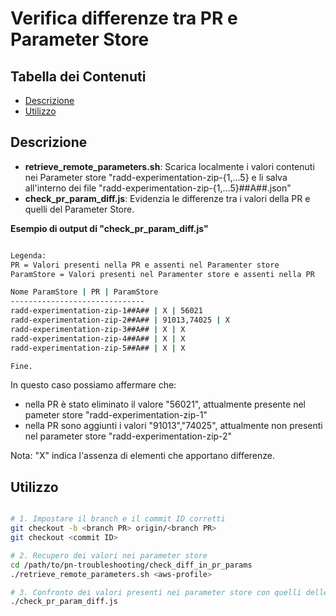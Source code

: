 # Verifica differenze tra PR e Parameter Store

## Tabella dei Contenuti

- [Descrizione](#Descrizione)
- [Utilizzo](#utilizzo)

## Descrizione
- **retrieve_remote_parameters.sh**: Scarica localmente i valori contenuti nei Parameter store "radd-experimentation-zip-{1,...5} e li salva all'interno dei file "radd-experimentation-zip-{1,...5}##A##.json"
- **check_pr_param_diff.js**: Evidenzia le differenze tra i valori della PR e quelli del Parameter Store. 

**Esempio di output di "check_pr_param_diff.js"**

```bash

Legenda:
PR = Valori presenti nella PR e assenti nel Paramenter store
ParamStore = Valori presenti nel Paramenter store e assenti nella PR

Nome ParamStore | PR | ParamStore 
------------------------------
radd-experimentation-zip-1##A## | X | 56021
radd-experimentation-zip-2##A## | 91013,74025 | X
radd-experimentation-zip-3##A## | X | X
radd-experimentation-zip-4##A## | X | X
radd-experimentation-zip-5##A## | X | X

Fine.

```
In questo caso possiamo affermare che:
- nella PR è stato eliminato il valore "56021", attualmente presente nel pameter store "radd-experimentation-zip-1"
- nella PR sono aggiunti i valori "91013","74025", attualmente non presenti nel parameter store "radd-experimentation-zip-2"

Nota: "X" indica l'assenza di elementi che apportano differenze.

## Utilizzo

```bash

# 1. Impostare il branch e il commit ID corretti
git checkout -b <branch PR> origin/<branch PR>
git checkout <commit ID>

# 2. Recupero dei valori nei parameter store
cd /path/to/pn-troubleshooting/check_diff_in_pr_params
./retrieve_remote_parameters.sh <aws-profile>

# 3. Confronto dei valori presenti nei parameter store con quelli delle PR
./check_pr_param_diff.js

```
